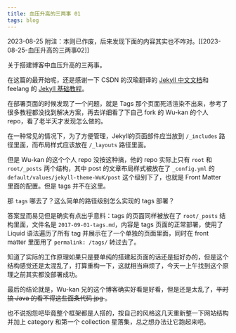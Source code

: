 ```yaml
---
title: 血压升高的三两事 01
tags: blog
---
```


2023-08-25 附注：本则已作废，后来发现下面的内容其实也不咋对。[[2023-08-25-血压升高的三两事02]]

关于搭建博客中血压升高的三两事。

在这篇的最开始呢，还是感谢一下 CSDN 的汉瑜翻译的 [Jekyll 中文文档](https://blog.csdn.net/hjf789/category_12270551.html)和 feelang 的 [Jekyll 基础教程](https://blog.csdn.net/feelang/category_12022845.html)。

在部署页面的时候发现了一个问题，就是 Tags 那个页面死活渲染不出来，参考了很多教程都没找到解决方案，再去详细看了下自己 fork 的 Wu-kan 的个人 repo，看了老半天才发现怎么做的。

在一种常见的情况下，为了方便管理，Jekyll的页面部件应当放到 `/_includes` 路径里面，而布局样式应该放在 `/_layouts` 路径里面。

但是 Wu-kan 的这个个人 repo 没按这种搞，他的 repo 实际上只有 `root` 和 `root/_posts` 两个结构，其中 post 的文章布局样式被放在了 `_config.yml` 的 `default/values/jekyll-theme-WuK/post` 这个级别下了，也就是 Front Matter 里面的配置。但是 tags 并不在这里。

那 `tags` 哪去了？这么简单的路径级别怎么实现的 tags 部署？

答案显而易见但是确实有点出乎意料：tags 的页面同样被放在了 `root/_posts` 结构里面，文件名是 `2017-09-01-tags.md`，内容是 tags 页面的正常部署，使用了 Liquid 语法遍历了所有 tag 并展示在了一个单独的页面里面，同时在 front matter 里面用了 `permalink: /tags/` 转过去了。

知道了实际的工作原理如果只是要单纯的搭建起页面的话还是挺好办的，但是这个结构感觉还是太混乱了，打算重构一下，这就相当麻烦了，今天一上午找到这个原理之前其实都没部署成功。

最后的结论就是，Wu-kan 兄的这个博客确实好看是好看，但是还是太乱了，<del>平时搞 Java 的看不得这些面条代码.jpg </del>。

也不说抱怨吧毕竟整个框架都是人搭的，按自己的风格这几天重新整一下网站结构并加上 category 和第一个 collection 星落集，总之想办法让它跑起来吧。